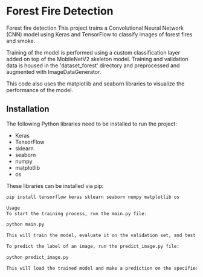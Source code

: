 # Forest Fire Detection
Forest fire detection
This project trains a Convolutional Neural Network (CNN) model using Keras and TensorFlow to classify images of forest fires and smoke.

Training of the model is performed using a custom classification layer added on top of the MobileNetV2 skeleton model. Training and validation data is housed in the 'dataset_forest' directory and preprocessed and augmented with ImageDataGenerator.

This code also uses the matplotlib and seaborn libraries to visualize the performance of the model.

## Installation

The following Python libraries need to be installed to run the project:

- Keras
- TensorFlow
- sklearn
- seaborn
- numpy
- matplotlib
- os

These libraries can be installed via pip:

```bash
pip install tensorflow keras sklearn seaborn numpy matplotlib os

Usage
To start the training process, run the main.py file:

python main.py

This will train the model, evaluate it on the validation set, and test it with images from the test set. It also generates a series of output images showing the predicted label over each test image.

To predict the label of an image, run the predict_image.py file:

python predict_image.py

This will load the trained model and make a prediction on the specified image.
